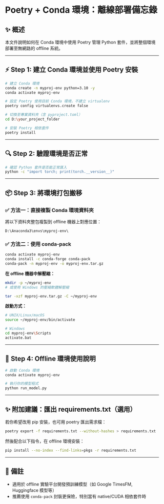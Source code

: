 # Poetry + Conda 環境：離線部署備忘錄

## ✨ 概述
本文件說明如何在 Conda 環境中使用 Poetry 管理 Python 套件，並將整個環境部署至無網路的 offline 系統。

---

## ⚡ Step 1: 建立 Conda 環境並使用 Poetry 安裝

```bash
# 建立 Conda 環境
conda create -n myproj-env python=3.10 -y
conda activate myproj-env

# 設定 Poetry 使用目前 Conda 環境，不建立 virtualenv
poetry config virtualenvs.create false

# 切換至專案資料夾（含 pyproject.toml）
cd D:\your_project_folder

# 安裝 Poetry 相依套件
poetry install
```

---

## 🔍 Step 2: 驗證環境是否正常

```bash
# 確認 Python 套件是否能正常匯入
python -c "import torch; print(torch.__version__)"
```

---

## 📦 Step 3: 將環境打包搬移

### ✅ 方法一：直接複製 Conda 環境資料夾
將以下資料夾整包複製到 offline 機器上對應位置：
```
D:\Anaconda3\envs\myproj-env\
```

### ✅ 方法二：使用 conda-pack

```bash
conda activate myproj-env
conda install -c conda-forge conda-pack
conda-pack -n myproj-env -o myproj-env.tar.gz
```

**在 offline 機器中解壓縮：**
```bash
mkdir -p ~/myproj-env
# 或使用 Windows 的壓縮軟體解壓縮

tar -xzf myproj-env.tar.gz -C ~/myproj-env
```

**啟動方式：**
```bash
# UNIX/Linux/macOS
source ~/myproj-env/bin/activate

# Windows
cd myproj-env\Scripts
activate.bat
```

---

## 💾 Step 4: Offline 環境使用說明

```bash
# 啟動 Conda 環境
conda activate myproj-env

# 執行你的模型程式
python run_model.py
```

---

## ✨ 附加建議：匯出 requirements.txt（選用）

若你希望改用 pip 安裝，也可用 poetry 匯出需求檔：

```bash
poetry export -f requirements.txt --without-hashes > requirements.txt
```

然後配合以下指令，在 offline 環境安裝：
```bash
pip install --no-index --find-links=pkgs -r requirements.txt
```

---

## 📍 備註
- 適用於 offline 實驗平台開發預訓練模型（如 Google TimesFM, Huggingface 模型等）
- 推薦使用 `conda-pack` 封裝更保險，特別當有 native/CUDA 相依套件時

